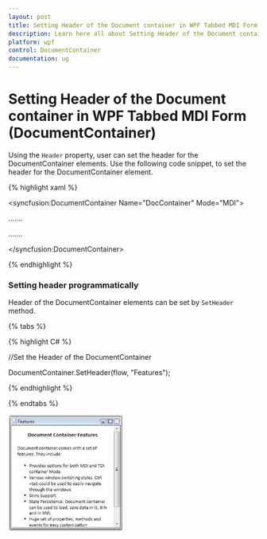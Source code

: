 ```yaml
---
layout: post
title: Setting Header of the Document container in WPF Tabbed MDI Form control | Syncfusion
description: Learn here all about Setting Header of the Document container support in Syncfusion WPF Tabbed MDI Form (DocumentContainer) control and more.
platform: wpf
control: DocumentContainer
documentation: ug
---
```


# Setting Header of the Document container in WPF Tabbed MDI Form (DocumentContainer)

Using the `Header` property, user can set the header for the DocumentContainer elements. Use the following code snippet, to set the header for the DocumentContainer element.


{% highlight xaml %}

<!-- Adding Document Container -->

<syncfusion:DocumentContainer Name="DocContainer"  Mode="MDI">

<FlowDocumentScrollViewer x:Name="flow" syncfusion:DocumentContainer.Header="Features">

</FlowDocumentScrollViewer>

…....

…....

</syncfusion:DocumentContainer>

{% endhighlight %}

### Setting header programmatically

Header of the DocumentContainer elements can be set by `SetHeader` method. 

{% tabs %}

{% highlight C# %}

//Set the Header of the DocumentContainer

DocumentContainer.SetHeader(flow, "Features");

{% endhighlight %}

{% endtabs %}

![Setting-Header-of-the-Document-container_img1](Setting-Header-of-the-Document-container_images/Setting-Header-of-the-Document-container_img1.jpeg)


